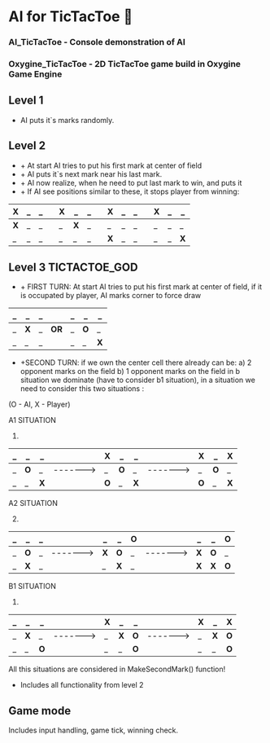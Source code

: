 # AI for TicTacToe :game_die:

### AI_TicTacToe        - Console demonstration of AI 
### Oxygine_TicTacToe   - 2D TicTacToe game build in Oxygine Game Engine

## Level 1
- AI puts it`s marks randomly.


## Level 2
- \+ At start AI tries to put his first mark at center of field
- \+ AI puts it`s next mark near his last mark.
- \+ AI now realize, when he need to put last mark to win, and puts it
- \+ If AI see positions similar to these, it stops player from winning:

| X | _ | _ |   | X | _ | _ |   | X | _ | _ |   | X | _ | _ |
|---|---|---|---|---|---|---|---|---|---|---|---|---|---|---|
| **X** | _ | _ |   | _ | **X** | _ |   | _ | _ | _ |   | _ | _ | _ |
| _ | _ | _ |   | _ | _ | _ |   | **X** | _ | _ |   | _ | _ | **X** |


## Level 3 TICTACTOE_GOD
- \+ FIRST TURN:
 At start AI tries to put his first mark at center of field, 
 if it is occupated by player, AI marks corner to force draw

| _ | _ | _ |   | _ | _ | _ | 
|---|---|---|---|---|---|---|
| _ | **X** | _ | **OR** | _ | **O** | _ |
| _ | _ | _ |   | _ | _ | **X** |

- \+SECOND TURN: 
 if we own the center cell there already can be:
 a) 2 opponent marks on the field
 b) 1 opponent marks on the field
 in b situation we dominate (have to consider b1 situation), in a situation we need to consider this two situations :

(O - AI, X - Player)

A1 SITUATION

1)
| _ | _ | _ |               | **X** | _ | _ |           | **X** | _ | **X** |
|---|---|---|            ---|---|---|---|            ---|---|---|---|
| _ | **O** | _ |  -------> | _ | **O** | _ | ------->  | _ | **O** | _ |
| _ | _ | **X** |           | **O** | _ | **X** |       | **O** | _ | **X** |

A2 SITUATION

2)
| _ | _ | _ |               | _ | _ | **O** |                | _ | _ | **O** | 
|---|---|---|            ---|---|---|---|                 ---|---|---|---|  
| _ | **O** | _ |  -------> |  **X** | **O** | _ | ------->  |  **X** | **O** | _ |
| _ | **X** | _ |           | _ | **X** | _ |                | **X** | **X** | **O** |

B1 SITUATION

1)
| _ | _ | _ |               | **X** | _ | _ |                | **X** | _ | **X** | 
|---|---|---|            ---|---|---|---|                 ---|---|---|---|  
| _ | **X** | _ |  -------> | _ | **X** | **O** | ------->  | _ | **X** | **O** |
| _ | _ | **O** |           | _ | _ | **O** |                | _ | _ | **O** |

 All this situations are considered in MakeSecondMark() function!

- Includes all functionality from level 2


## Game mode
Includes input handling, game tick, winning check.
